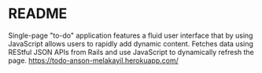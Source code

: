 # README
Single-page "to-do" application features a fluid user interface that by using JavaScript allows users to rapidly add dynamic content. Fetches data using REStful JSON APIs from Rails and use JavaScript to dynamically refresh the page. 
https://todo-anson-melakayil.herokuapp.com/
